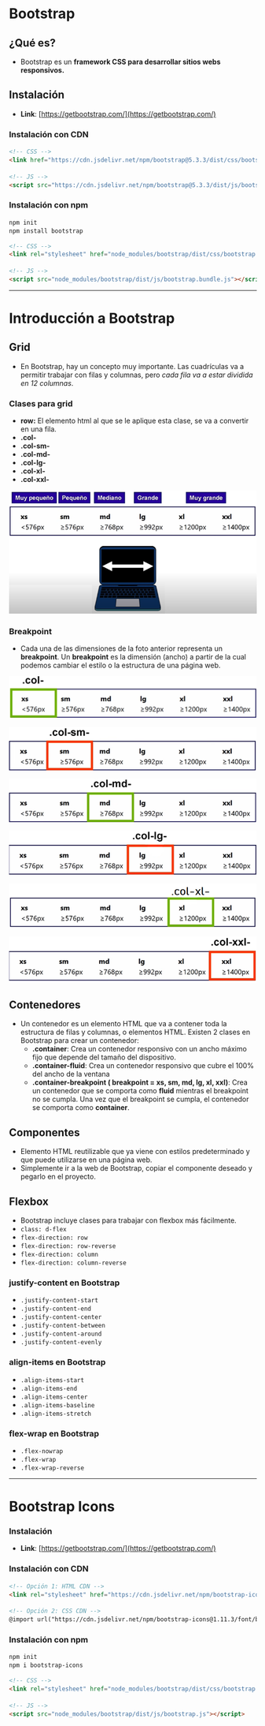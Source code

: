 # Bootstrap

## ¿Qué es?

- Bootstrap es un **framework CSS para desarrollar sitios webs responsivos.**

## Instalación

- **Link**: [https://getbootstrap.com/](https://getbootstrap.com/)

### Instalación con CDN

```html
<!-- CSS -->
<link href="https://cdn.jsdelivr.net/npm/bootstrap@5.3.3/dist/css/bootstrap.min.css" rel="stylesheet" integrity="sha384-QWTKZyjpPEjISv5WaRU9OFeRpok6YctnYmDr5pNlyT2bRjXh0JMhjY6hW+ALEwIH" crossorigin="anonymous">

<!-- JS -->
<script src="https://cdn.jsdelivr.net/npm/bootstrap@5.3.3/dist/js/bootstrap.bundle.min.js" integrity="sha384-YvpcrYf0tY3lHB60NNkmXc5s9fDVZLESaAA55NDzOxhy9GkcIdslK1eN7N6jIeHz" crossorigin="anonymous"></script>
```

### **Instalación con npm**

```bash
npm init
npm install bootstrap
```

```html
<!-- CSS -->
<link rel="stylesheet" href="node_modules/bootstrap/dist/css/bootstrap.css">

<!-- JS -->
<script src="node_modules/bootstrap/dist/js/bootstrap.bundle.js"></script>
```

---

# Introducción a Bootstrap

## Grid

- En Bootstrap, hay un concepto muy importante. Las cuadrículas va a permitir trabajar con filas y columnas, pero *cada fila va a estar dividida en 12 columnas*.

### Clases para grid

- **row:** El elemento html al que se le aplique esta clase, se va a convertir en una fila.
- **.col-**
- **.col-sm-**
- **.col-md-**
- **.col-lg-**
- **.col-xl-**
- **.col-xxl-**

![Medidas de Bootstrap](imagenes/Bootstrap/medidas.png)

### Breakpoint

- Cada una de las dimensiones de la foto anterior representa un **breakpoint**. Un **breakpoint** es la dimensión (ancho) a partir de la cual podemos cambiar el estilo o la estructura de una página web.

![Clases de Bootstrap](imagenes/Bootstrap/clases-1.png)

![Clases de Bootstrap](imagenes/Bootstrap/clases-2.png)

![Clases de Bootstrap](imagenes/Bootstrap/clases-3.png)

![Clases de Bootstrap](imagenes/Bootstrap/clases-4.png)

![Clases de Bootstrap](imagenes/Bootstrap/clases-5.png)

![Clases de Bootstrap](imagenes/Bootstrap/clases-6.png)

## Contenedores

- Un contenedor es un elemento HTML que va a contener toda la estructura de filas y columnas, o elementos HTML. Existen 2 clases en Bootstrap para crear un contenedor:
    - **.container**: Crea un contenedor responsivo con un ancho máximo fijo que depende del tamaño del dispositivo.
    - **.container-fluid**: Crea un contenedor responsivo que cubre el 100% del ancho de la ventana
    - **.container-breakpoint ( breakpoint = xs, sm, md, lg, xl, xxl)**: Crea un contenedor que se comporta como **fluid** mientras el breakpoint no se cumpla. Una vez que el breakpoint se cumpla, el contenedor se comporta como **container**.

## Componentes

- Elemento HTML reutilizable que ya viene con estilos predeterminado y que puede utilizarse en una página web.
- Simplemente ir a la web de Bootstrap, copiar el componente deseado y pegarlo en el proyecto.

## Flexbox

- Bootstrap incluye clases para trabajar con flexbox más fácilmente.
- `class: d-flex`
- `flex-direction: row`
- `flex-direction: row-reverse`
- `flex-direction: column`
- `flex-direction: column-reverse`

### justify-content en Bootstrap

- `.justify-content-start`
- `.justify-content-end`
- `.justify-content-center`
- `.justify-content-between`
- `.justify-content-around`
- `.justify-content-evenly`

### align-items en Bootstrap

- `.align-items-start`
- `.align-items-end`
- `.align-items-center`
- `.align-items-baseline`
- `.align-items-stretch`

### flex-wrap en Bootstrap

- `.flex-nowrap`
- `.flex-wrap`
- `.flex-wrap-reverse`

---

# Bootstrap Icons

### Instalación

- **Link**: [https://getbootstrap.com/](https://getbootstrap.com/)

### Instalación con CDN

```html
<!-- Opción 1: HTML CDN -->
<link rel="stylesheet" href="https://cdn.jsdelivr.net/npm/bootstrap-icons@1.11.3/font/bootstrap-icons.min.css">

<!-- Opción 2: CSS CDN -->
@import url("https://cdn.jsdelivr.net/npm/bootstrap-icons@1.11.3/font/bootstrap-icons.min.css");
```

### **Instalación con npm**

```bash
npm init
npm i bootstrap-icons
```

```html
<!-- CSS -->
<link rel="stylesheet" href="node_modules/bootstrap/dist/css/bootstrap.css">

<!-- JS -->
<script src="node_modules/bootstrap/dist/js/bootstrap.js"></script>
```